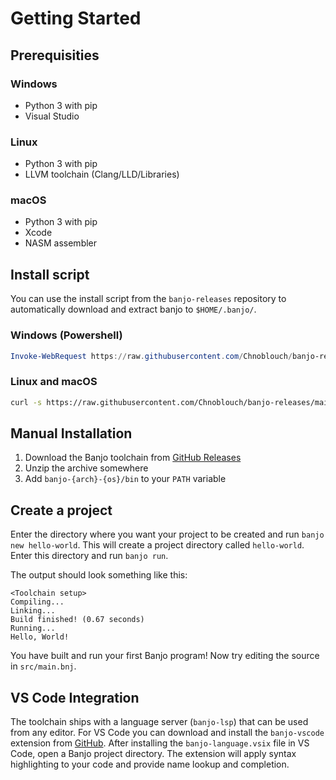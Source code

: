 # Getting Started

## Prerequisities

### Windows
- Python 3 with pip
- Visual Studio

### Linux
- Python 3 with pip
- LLVM toolchain (Clang/LLD/Libraries)

### macOS
- Python 3 with pip
- Xcode
- NASM assembler

## Install script

You can use the install script from the ```banjo-releases``` repository to automatically download and extract banjo
to ```$HOME/.banjo/```.

### Windows (Powershell)

```powershell
Invoke-WebRequest https://raw.githubusercontent.com/Chnoblouch/banjo-releases/main/getbanjo.py | Select-Object -Expand Content | python
```

### Linux and macOS

```sh
curl -s https://raw.githubusercontent.com/Chnoblouch/banjo-releases/main/getbanjo.py | python3
```

## Manual Installation

1. Download the Banjo toolchain from [GitHub Releases](https://github.com/Chnoblouch/banjo-releases/releases/latest)
2. Unzip the archive somewhere
3. Add ```banjo-{arch}-{os}/bin``` to your ```PATH``` variable

## Create a project

Enter the directory where you want your project to be created and run ```banjo new hello-world```.
This will create a project directory called ```hello-world```. Enter this directory and run ```banjo run```.

The output should look something like this:

```
<Toolchain setup>
Compiling...
Linking...
Build finished! (0.67 seconds)
Running...
Hello, World! 
```

You have built and run your first Banjo program! Now try editing the source in ```src/main.bnj```.

## VS Code Integration

The toolchain ships with a language server (```banjo-lsp```) that can be used from any editor.
For VS Code you can download and install the ```banjo-vscode``` extension from 
[GitHub](https://github.com/Chnoblouch/banjo-vscode/releases/latest). After installing the
```banjo-language.vsix``` file in VS Code, open a Banjo project directory. The extension will apply
syntax highlighting to your code and provide name lookup and completion.